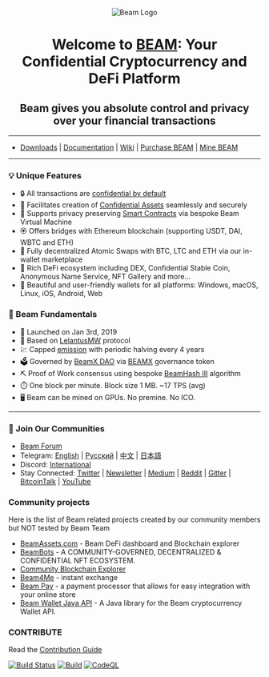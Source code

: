 <div align="center">

![Beam Logo](https://pbs.twimg.com/profile_banners/1006569151413063680/1623676593/600x200 "Beam Logo")

# Welcome to [BEAM](https://beam.mw): Your Confidential Cryptocurrency and DeFi Platform

## Beam gives you absolute control and privacy over your financial transactions

</div>

---

- [Downloads](http://beam.mw/downloads) | [Documentation](https://beam.mw/en/docs) | [Wiki](https://github.com/BeamMW/beam/wiki) | [Purchase BEAM](https://beam.mw/#exchanges) | [Mine BEAM](https://beam.mw/mining)

---

### 💡 Unique Features 

- 🔒 All transactions are [confidential by default](https://beam.mw/en/docs/ecosystem/#private-transactions)
- 🎩 Facilitates creation of [Confidential Assets](https://beam.mw/en/docs/ecosystem/#tokens-aka-beam-confidential-assets) seamlessly and securely
- 🧩 Supports privacy preserving [Smart Contracts](https://github.com/BeamMW/shader-sdk/wiki/Beam-Smart-Contracts) via bespoke Beam Virtual Machine
- 🏵️ Offers bridges with Ethereum blockchain (supporting USDT, DAI, WBTC and ETH)
- 💱 Fully decentralized Atomic Swaps with BTC, LTC and ETH via our in-wallet marketplace
- 🌈 Rich DeFi ecosystem including DEX, Confidential Stable Coin, Anonymous Name Service, NFT Gallery and more...
- 📱 Beautiful and user-friendly wallets for all platforms: Windows, macOS, Linux, iOS, Android, Web

### 📘 Beam Fundamentals 

- 🚀 Launched on Jan 3rd, 2019
- 🧬 Based on [LelantusMW](https://github.com/BeamMW/beam/wiki/Lelantus-MW) protocol
- 💹 Capped [emission](https://beam.mw/en/docs/ecosystem/overview/tokenomics) with periodic halving every 4 years 
- 🗳️ Governed by [BeamX DAO](https://beam.mw/en/docs/ecosystem/overview/beamx-dao-governance-framework) via [BEAMX](https://beam.mw/en/docs/ecosystem/overview/beamx-tokenomics) governance token
- ⛏️ Proof of Work consensus using bespoke [BeamHash III](https://docs.beam.mw/Beam_Hash_III_Slides.pdf) algorithm
- ⏱️ One block per minute. Block size 1 MB. ~17 TPS (avg)
- 🖥️ Beam can be mined on GPUs. No premine. No ICO.

---

### 📡 Join Our Communities

- [Beam Forum](https://forum.beam.mw/)
- Telegram: [English](https://t.me/BeamPrivacy) | [Русский](https://t.me/Beam_RU) | [中文](https://t.me/beamchina) | [日本語](https://t.me/beamjp)
- Discord: [International](https://discord.gg/rV5bjd9F3n)
- Stay Connected: [Twitter](https://twitter.com/beamprivacy) | [Newsletter](https://beamprivacy.substack.com/) | [Medium](https://medium.com/beam-mw) | [Reddit](https://www.reddit.com/r/beamprivacy/) | [Gitter](https://gitter.im/beamprivacy/Lobby) | [BitcoinTalk](https://bitcointalk.org/index.php?topic=5052151.0) | [YouTube](https://www.youtube.com/channel/UCddqBnfSPWibf4f8OnEJm_w?)

### Community projects

Here is the list of Beam related projects created by our community members but NOT tested by Beam Team

* [BeamAssets.com](https://beamassets.com) - Beam DeFi dashboard and Blockchain explorer
* [BeamBots](https://www.thebeambots.com/) - A COMMUNITY-GOVERNED, DECENTRALIZED & CONFIDENTIAL NFT ECOSYSTEM. 
* [Community Blockchain Explorer](https://explorer.beamprivacy.community/)
* [Beam4Me](https://beam4.me/) - instant exchange
* [Beam Pay](https://github.com/vsnation/BeamPay) - a payment processor that allows for easy integration with your online store
* [Beam Wallet Java API](https://github.com/beamfan/java-beam-api) - A Java library for the Beam cryptocurrency Wallet API.

### CONTRIBUTE

Read the [Contribution Guide](https://github.com/BeamMW/beam/wiki/Contribution-Guidelines)

[![Build Status](https://travis-ci.org/BeamMW/beam.svg?branch=master)](https://travis-ci.org/BeamMW/beam)
[![Build](https://github.com/BeamMW/beam/actions/workflows/build.yml/badge.svg)](https://github.com/BeamMW/beam/actions/workflows/build.yml)
[![CodeQL](https://github.com/BeamMW/beam/actions/workflows/codeql-analysis.yml/badge.svg)](https://github.com/BeamMW/beam/actions/workflows/codeql-analysis.yml)




